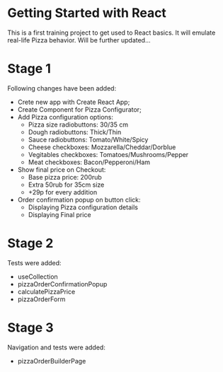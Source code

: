 # Getting Started with React

This is a first training project to get used to React basics. It will emulate real-life Pizza behavior. Will be further updated...

# Stage 1

Following changes have been added:

- Crete new app with Create React App;
- Create Component for Pizza Configurator;
- Add Pizza configuration options:
  - Pizza size radiobuttons: 30/35 cm
  - Dough radiobuttons: Thick/Thin
  - Sauce radiobuttons: Tomato/White/Spicy
  - Cheese checkboxes: Mozzarella/Cheddar/Dorblue
  - Vegitables checkboxes: Tomatoes/Mushrooms/Pepper
  - Meat checkboxes: Bacon/Pepperoni/Ham
- Show final price on Checkout:
  - Base pizza price: 200rub
  - Extra 50rub for 35cm size
  - +29р for every addition
- Order confirmation popup on button click:
  - Displaying Pizza configuration details
  - Displaying Final price

# Stage 2

Tests were added:

- useCollection
- pizzaOrderConfirmationPopup
- calculatePizzaPrice
- pizzaOrderForm

# Stage 3

Navigation and tests were added:

- pizzaOrderBuilderPage
